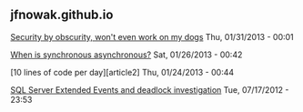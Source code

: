 jfnowak.github.io
-----------------

[Security by obscurity, won't even work on my dogs][article4] Thu, 01/31/2013 - 00:01

[When is synchronous asynchronous?][article3] Sat, 01/26/2013 - 00:42

[10 lines of code per day][article2] Thu, 01/24/2013 - 00:44

[SQL Server Extended Events and deadlock investigation][article1] Tue, 07/17/2012 - 23:53

[article1]: article1.md
[articel2]: article2.md
[article3]: article3.md
[article4]: article4.md

